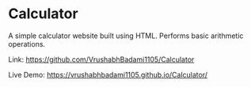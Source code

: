 # Calculator
A simple calculator website built using HTML. Performs basic arithmetic operations.

Link: https://github.com/VrushabhBadami1105/Calculator

Live Demo:  https://vrushabhbadami1105.github.io/Calculator/
